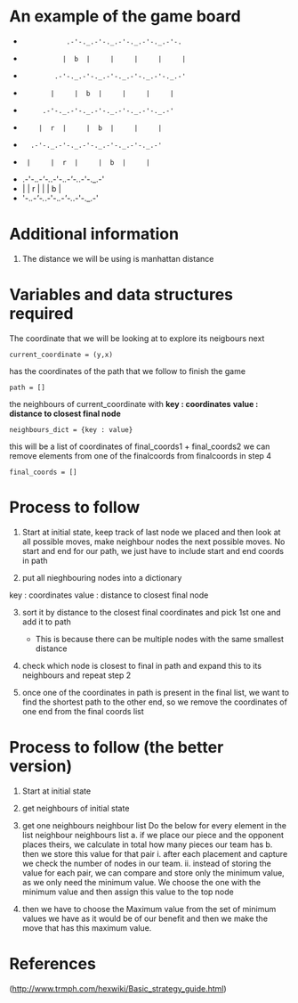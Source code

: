 # An example of the game board
*                .-'-._.-'-._.-'-._.-'-._.-'-.
*               |  b  |     |     |     |     |
*             .-'-._.-'-._.-'-._.-'-._.-'-._.-'
*            |     |  b  |     |     |     |
*          .-'-._.-'-._.-'-._.-'-._.-'-._.-'
*         |  r  |     |  b  |     |     |
*       .-'-._.-'-._.-'-._.-'-._.-'-._.-'
*      |     |  r  |     |  b  |     |
*    .-'-._.-'-._.-'-._.-'-._.-'-._.-'
*   |     |  r  |     |     |  b  |
*   '-._.-'-._.-'-._.-'-._.-'-._.-'

# Additional information
1. The distance we will be using is manhattan distance

# Variables and data structures required

The coordinate that we will be looking at to explore its neigbours next
```
current_coordinate = (y,x)
```

has the coordinates of the path that we follow to finish the game
```
path = [] 
```

the neighbours of current_coordinate with
**key : coordinates**
**value : distance to closest final node**
```
neighbours_dict = {key : value}
```

this will be a list of coordinates of final_coords1 + final_coords2
we can remove elements from one of the finalcoords from finalcoords in step 4
```
final_coords = []
```

# Process to follow
1. Start at initial state, keep track of last node we placed and then look at all possible moves, 
make neighbour nodes the next possible moves.
No start and end for our path, we just have to include start and end coords in path

2. put all nieghbouring nodes into a dictionary 

key : coordinates
value : distance to closest final node

3. sort it by distance to the closest final coordinates and pick 1st one and add it to path
    - This is because there can be multiple nodes with the same smallest distance

4. check which node is closest to final in path and expand this to its neighbours and repeat step 2

5. once one of the coordinates in path is present in the final list, we want to find the shortest path to the other end, so we remove the coordinates of one end from the final coords list

# Process to follow (the better version)

1. Start at initial state
2. get neighbours of initial state
3. get one neighbours neighbour list
    Do the below for every element in the list neighbour neighbours list
        a. if we place our piece and the opponent places theirs, we calculate in total how many pieces our team has
        b. then we store this value for that pair
            i. after each placement and capture we check the number of nodes in our team.
            ii. instead of storing the value for each pair, we can compare and store only the minimum value, as we only need the minimum value.
    We choose the one with the minimum value and then assign this value to the top node

4. then we have to choose the Maximum value from the set of minimum values we have as it would be of our benefit and then we make the move that has this maximum value.
    


# References
(http://www.trmph.com/hexwiki/Basic_strategy_guide.html)